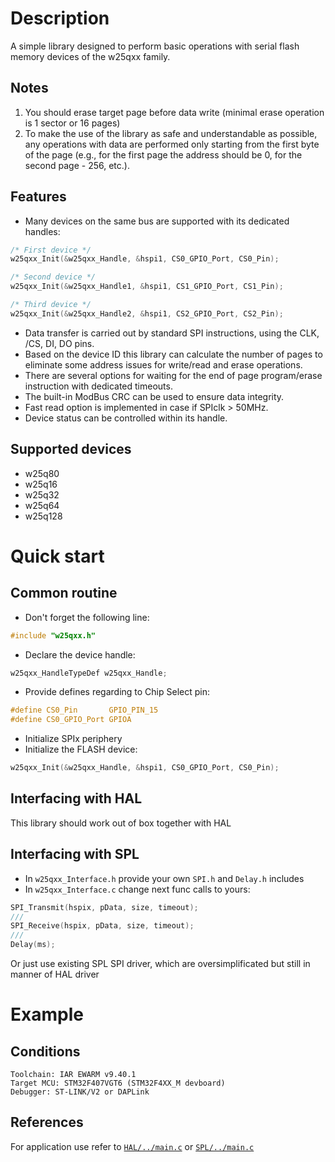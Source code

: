 # Description
A simple library designed to perform basic operations with serial flash memory devices of the w25qxx family.
## Notes
1. You should erase target page before data write (minimal erase operation is 1 sector or 16 pages)
2. To make the use of the library as safe and understandable as possible, any operations with data are performed only starting from the first byte of the page 
(e.g., for the first page the address should be 0, for the second page - 256, etc.).
## Features
* Many devices on the same bus are supported with its dedicated handles:
```C
/* First device */
w25qxx_Init(&w25qxx_Handle, &hspi1, CS0_GPIO_Port, CS0_Pin);

/* Second device */
w25qxx_Init(&w25qxx_Handle1, &hspi1, CS1_GPIO_Port, CS1_Pin);

/* Third device */
w25qxx_Init(&w25qxx_Handle2, &hspi1, CS2_GPIO_Port, CS2_Pin);
```
* Data transfer is carried out by standard SPI instructions, using the CLK, /CS, DI, DO pins.  
* Based on the device ID this library can calculate the number of pages to eliminate some address issues for write/read and erase operations.
* There are several options for waiting for the end of page program/erase instruction with dedicated timeouts.
* The built-in ModBus CRC can be used to ensure data integrity.
* Fast read option is implemented in case if SPIclk > 50MHz.
* Device status can be controlled within its handle. 
## Supported devices
* w25q80
* w25q16
* w25q32
* w25q64
* w25q128

# Quick start
## Common routine
* Don't forget the following line:
```C
#include "w25qxx.h"
```
* Declare the device handle:
```C
w25qxx_HandleTypeDef w25qxx_Handle;
```
* Provide defines regarding to Chip Select pin:
```C
#define CS0_Pin       GPIO_PIN_15
#define CS0_GPIO_Port GPIOA
```
* Initialize SPIx periphery
* Initialize the FLASH device:
```C
w25qxx_Init(&w25qxx_Handle, &hspi1, CS0_GPIO_Port, CS0_Pin);
```
## Interfacing with HAL
This library should work out of box together with HAL 
## Interfacing with SPL
* In `w25qxx_Interface.h` provide your own `SPI.h` and `Delay.h` includes   
* In `w25qxx_Interface.c` change next func calls to yours:
```C
SPI_Transmit(hspix, pData, size, timeout);
///
SPI_Receive(hspix, pData, size, timeout);
///
Delay(ms);
```
Or just use existing SPL SPI driver, which are oversimplificated but still in manner of HAL driver

# Example
## Conditions
`Toolchain: IAR EWARM v9.40.1`  
`Target MCU: STM32F407VGT6 (STM32F4XX_M devboard)`  
`Debugger: ST-LINK/V2 or DAPLink`
## References
For application use refer to [`HAL/../main.c`](./HAL/Core/Src/main.c) or [`SPL/../main.c`](./SPL/Source/main.c) 
